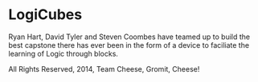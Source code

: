 # LogiCubes

Ryan Hart, David Tyler and Steven Coombes have teamed up to build the best capstone there has ever been in the form of a device to faciliate the learning of Logic through blocks.

All Rights Reserved, 2014, Team Cheese, Gromit, Cheese!
